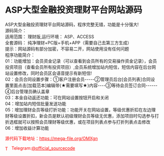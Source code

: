 # ASP大型金融投资理财平台网站源码

ASP大型金融投资理财平台网站源码，程序完整无错，功能是十分强大!<br>源码简介：<br>适用范围： 理财版,运行环境： ASP、ACCESS<br>全套源码： 纯净理财+PC版+手机+APP（需要自己去第三方生成）<br>提示：网站源码有部分加密，不容易二开，网站使用没有任何问题<br>程序功能简介：<br>01：功能增加：会员资金记录（可以查看到会员所有的交易操作资金记录），会员投资项目（查看会员所有投资项目）,会员系统增加站内短信，短信内容在后台网站设置修改，同时会员区会语音提示有新短信!<br>02：会员合同设置步骤：①客户注册会员-----②管理员后台[会员列表]合同设置里面点击[加载范本]编辑带{★需要填写★}内容----③等待会员签订合同------④后台管理员确认盖章<br>03：本金自动返还功能：可在网站设置按钮开启和关闭<br>04：增加站内短信批量发送功能<br>05：增加理财会员等级打折功能：功能开关在网站设置，等级优惠折扣在左边理财等级设置折扣，新会员是默认初级理财会员等级无优惠，添加项目时勾选参与打折选框就可以按照会员理财等级优惠，或在项目列表点参与打折列表点击修改<br>06：增加收益计算功能<br>


<p style="color: red;">源代码下载地址：<a href="https://mega-file.org/OMXgn" style="color: red;">https://mega-file.org/OMXgn</a></p><p style="color: red;"><img src="https://cdn-icons-png.flaticon.com/512/2111/2111646.png" alt="Telegram Icon" style="width: 16px; vertical-align: middle; margin-right: 5px;">Telegram:<a href="https://t.me/official_sourcecode" style="color: red;">@official_sourcecode</a></p>